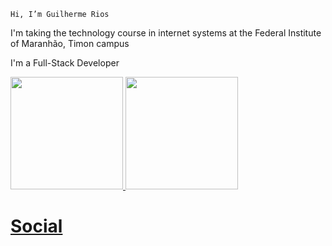 `Hi, I’m Guilherme Rios`

I'm taking the technology course in internet systems at the Federal Institute of Maranhão, Timon campus

I'm a Full-Stack Developer

<div>
  <a href="https://github.com/Guilhermeprog3">
  <img height="180em" src="https://github-readme-stats.vercel.app/api?username=Guilhermeprog3&show_icons=true&theme=dark"/>
  <img height="180em" src="https://github-readme-stats.vercel.app/api/top-langs/?username=Guilhermeprog3&layout=donut&theme=dark"/>
</div>

<div>
    <h1>Social</h1>
    <a href="https://www.instagram.com/guilherme_rios_03/" target="_blank" > <img src="https://img.shields.io/badge/Instagram-E4405F?style=for-the-badge&logo=instagram&logoColor=white" alt=""></a>
</div>

<!--
**Guilhermeprog3/Guilhermeprog3** is a ✨ _special_ ✨ repository because its `README.md` (this file) appears on your GitHub profile.

Here are some ideas to get you started:

- 🔭 Sou um Desenvolvedor Full-Stack ...
-->
